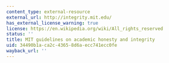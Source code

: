 ```yaml
---
content_type: external-resource
external_url: http://integrity.mit.edu/
has_external_license_warning: true
license: https://en.wikipedia.org/wiki/All_rights_reserved
status: ''
title: MIT guidelines on academic honesty and integrity
uid: 34490b1a-ca2c-4365-8d6a-ecc741ecc0fe
wayback_url: ''
---
```

